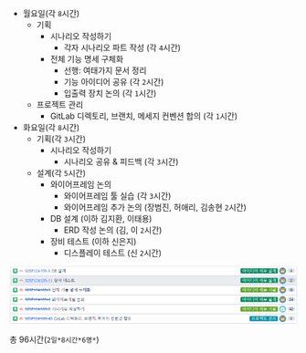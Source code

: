 - 월요일(각 `8`시간)
  - 기획
    - 시나리오 작성하기
      - 각자 시나리오 파트 작성 (각 `4`시간)
    - 전체 기능 명세 구체화
      - 선행: 여태가지 문서 정리
      - 기능 아이디어 공유 (각 `2`시간)
      - 입출력 장치 논의 (각 `1`시간)
  - 프로젝트 관리
    - GitLab 디렉토리, 브랜치, 메세지 컨벤션 합의 (각 `1`시간)
- 화요일(각 `8`시간)
  - 기획(각 `3`시간)
    - 시나리오 작성하기
      - 시나리오 공유 & 피드백 (각 `3`시간)
  - 설계(각 `5`시간)
    - 와이어프레임 논의
      - 와이어프레임 툴 실습 (각 `3`시간)
      - 와이어프레임 추가 논의 (장범진, 허애리, 김송현 `2`시간)
    - DB 설계 (이하 김지환, 이태용)
      - ERD 작성 논의 (김, 이 `2`시간)
    - 장비 테스트 (이하 신은지)
      - 디스플레이 테스트 (신 `2`시간)

![image-20210720215204041](README.assets/image-20210720215204041.png)

총 96시간(`2일*8시간*6명*`)
